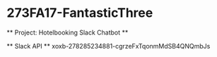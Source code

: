 # 273FA17-FantasticThree


** Project: Hotelbooking Slack Chatbot **

** Slack API **
xoxb-278285234881-cgrzeFxTqonmMdSB4QNQmbJs




